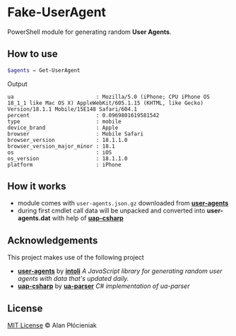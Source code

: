 # Fake-UserAgent

PowerShell module for generating random **User Agents**.


## How to use

```powershell
$agents = Get-UserAgent
```

Output

```text
ua                          : Mozilla/5.0 (iPhone; CPU iPhone OS 18_1_1 like Mac OS X) AppleWebKit/605.1.15 (KHTML, like Gecko) Version/18.1.1 Mobile/15E148 Safari/604.1
percent                     : 0.0969801619581542
type                        : mobile
device_brand                : Apple
browser                     : Mobile Safari
browser_version             : 18.1.1.0
browser_version_major_minor : 18.1
os                          : iOS
os_version                  : 18.1.1.0
platform                    : iPhone
```

## How it works

- module comes with `user-agents.json.gz` downloaded from [**user-agents**](https://github.com/intoli/user-agents/)
- during first cmdlet call data will be unpacked and converted into **user-agents.dat** with help of [**uap-csharp**](https://github.com/ua-parser/uap-csharp/)

## Acknowledgements
This project makes use of the following project
- [**user-agents**](https://github.com/intoli/user-agents/) by [**intoli**](https://github.com/intoli)
  *A JavaScript library for generating random user agents with data that's updated daily.*
- [**uap-csharp**](https://github.com/ua-parser/uap-csharp/) by [**ua-parser**](https://github.com/ua-parser)
  *C# implementation of ua-parser*

## License
[MIT License](LICENSE.md) © Alan Płócieniak



